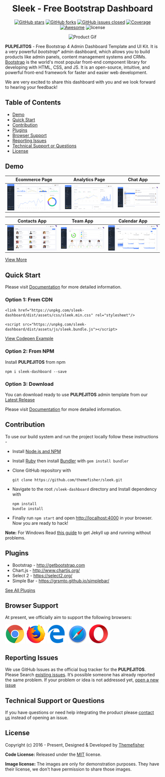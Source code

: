 <div align="center">

# Sleek - Free Bootstrap Dashboard

[![GitHub stars](https://img.shields.io/github/stars/themefisher/sleek.svg?color="brightgreen"&style=flat-square)](https://github.com/themefisher/sleek/stargazers)
[![GitHub forks](https://img.shields.io/github/forks/themefisher/sleek.svg?color="success"&style=flat-square)](https://github.com/themefisher/sleek/network)
[![GitHub issues closed](https://img.shields.io/github/issues-closed-raw/themefisher/sleek.svg?color="orange"&style=flat-square)]()
<a href="https://coveralls.io/github/chartjs/Chart.js?branch=master"><img src="https://img.shields.io/coveralls/chartjs/Chart.js.svg?&style=flat-square&maxAge=600" alt="Coverage"></a>
<a href="https://github.com/chartjs/awesome"><img src="https://awesome.re/badge-flat2.svg?&style=flat-square" alt="Awesome"></a>
![license](https://img.shields.io/badge/license-MIT-blue.svg?&style=flat-square)

![Product Gif](source/assets/img/github/sleek.gif)

</div>

**PULPEJITOS** - Free Bootstrap 4 Admin Dashboard Template and UI Kit. It is a very powerful _bootstrap_* admin dashboard, which allows you to build products like admin panels, content management systems and CRMs.
[Bootstrap](https://getbootstrap.com/) is the world's most popular front-end component library for developing with HTML, CSS, and JS. It is an open-source, intuitive, and powerful front-end framework for faster and easier web development.

We are very excited to share this dashboard with you and we look forward to hearing your feedback!

## Table of Contents

- [Demo](#demo)
- [Quick Start](#quick-start)
- [Contribution](#contribution)
- [Plugins](#plugins)
- [Browser Support](#browser-support)
- [Reporting Issues](#reporting-issues)
- [Technical Support or Questions](#technical-support-or-questions)
- [License](#license)

## Demo

| Ecommerce Page  | Analytics Page  | Chat App  |
|---|---|---|
| [![Ecommerce page](source/assets/img/github/ecommerce.png)](https://demo.themefisher.com/sleek/)  | [![Analytics page](source/assets/img/github/analytics.png)](https://demo.themefisher.com/sleek/analytics.html) | [![Chat page](source/assets/img/github/chat.png)](https://demo.themefisher.com/sleek/chat.html)

| Contacts App  | Team App  | Calendar App  |
|---|---|---|
| [![Contacts page](source/assets/img/github/contacts.png)](https://demo.themefisher.com/sleek/contacts.html)  | [![Team page](source/assets/img/github/team.png)](https://demo.themefisher.com/sleek/team.html) | [![Calendar page](source/assets/img/github/calendar.png)](https://demo.themefisher.com/sleek/calendar.html)

[View More](https://demo.themefisher.com/sleek/)

## Quick Start

Please visit [Documentation](https://demo.themefisher.com/sleek/quick-start.html) for more detailed information.

### Option 1: From CDN

```
<link href="https://unpkg.com/sleek-dashboard/dist/assets/css/sleek.min.css" rel="stylesheet"/>
```

```
<script src="https://unpkg.com/sleek-dashboard/dist/assets/js/sleek.bundle.js"></script>
```

[View Codepen Example](https://codepen.io/iamabdus/pen/rNavojp/)

### Option 2: From NPM

Install **PULPEJITOS** from npm

```
npm i sleek-dashboard --save
```

### Option 3: Download

You can download ready to use **PULPEJITOS** admin template from our [Latest Release](https://github.com/themefisher/sleek/releases)

Please visit [Documentation](https://demo.themefisher.com/sleek/quick-start.html) for more detailed information.

## Contribution

To use our build system and run the project locally follow these instructions -

- Install [Node.js and NPM](https://nodejs.org)
- Install [Ruby](https://www.ruby-lang.org/en/documentation/installation/) then install [Bundler](https://bundler.io/) with `gem install bundler`

- Clone GitHub repository with

  ```
  git clone https://github.com/themefisher/sleek.git
  ```

- Navigate to the root `/sleek-dashboard` directory and Install dependency with

  ```
  npm install
  bundle install
  ```

- Finally run `npm start` and open [http://localhost:4000](http://localhost:4000) in your browser. Now you are ready to hack!

 **Note:** For Windows Read [this guide](https://jekyllrb.com/docs/windows/) to get Jekyll up and running without problems.

## Plugins

- Bootstrap - <http://getbootstrap.com>
- Chart.js -  <http://www.chartjs.org/>
- Select 2 -  <https://select2.org/>
- Simple Bar -  <https://grsmto.github.io/simplebar/>

[See All Plugins](https://demo.themefisher.com/sleek/introduction.html)

## Browser Support

At present, we officially aim to support the following browsers:

<img src="source/assets/img/github/chrome.png" width="64" height="64"> <img src="source/assets/img/github/firefox.png" width="64" height="64"> <img src="source/assets/img/github/edge.png" width="64" height="64"> <img src="source/assets/img/github/safari.png" width="64" height="64"> <img src="source/assets/img/github/opera.png" width="64" height="64">

## Reporting Issues

We use GitHub Issues as the official bug tracker for the **PULPEJITOS**. Please Search [existing issues](https://github.com/themefisher/sleek/issues). It’s possible someone has already reported the same problem.
If your problem or idea is not addressed yet, [open a new issue](https://github.com/themefisher/sleek/issues)

## Technical Support or Questions

If you have questions or need help integrating the product please [contact us](mailto:hello@tafcoder.com) instead of opening an issue.

<!-- licence -->
## License

Copyright (c) 2016 - Present, Designed & Developed by [Themefisher](https://themefisher.com)

**Code License:** Released under the [MIT](https://github.com/themefisher/sllek/blob/main/LICENSE) license.

**Image license:** The images are only for demonstration purposes. They have their license, we don't have permission to share those images.
